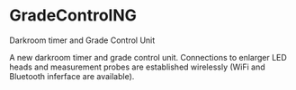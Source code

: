# GradeControlNG
Darkroom timer and Grade Control Unit

A new darkroom timer and grade control unit. Connections to enlarger LED heads and measurement probes are established wirelessly (WiFi and Bluetooth inferface are available).

